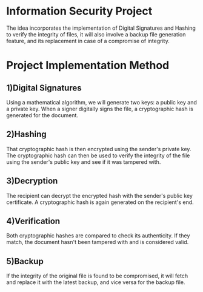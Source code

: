 # Information Security Project
The idea incorporates the implementation of Digital Signatures and Hashing to verify the integrity of files, it will also involve a backup file generation feature, and its replacement in case of a compromise of integrity.
# Project Implementation Method
## 1)Digital Signatures
Using a mathematical algorithm, we will generate two keys: a public key and a private key. When a signer digitally signs the file, a cryptographic hash is generated for the document.
## 2)Hashing
That cryptographic hash is then encrypted using the sender's private key. The cryptographic hash can then be used to verify the integrity of the file using the sender's public key and see if it was tampered with.
## 3)Decryption
The recipient can decrypt the encrypted hash with the sender's public key certificate. A cryptographic hash is again generated on the recipient's end.
## 4)Verification
Both cryptographic hashes are compared to check its authenticity. If they match, the document hasn't been tampered with and is considered valid.
## 5)Backup
If the integrity of the original file is found to be compromised, it will fetch and replace it with the latest backup, and vice versa for the backup file.
